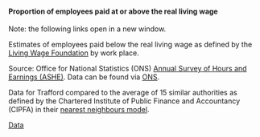 #### Proportion of employees paid at or above the real living wage

Note: the following links open in a new window.

Estimates of employees paid below the real living wage as defined by the <a href="https://www.livingwage.org.uk/what-real-living-wage" target="_blank">Living Wage Foundation</a> by work place.

Source: Office for National Statistics (ONS) <a href="https://www.ons.gov.uk/surveys/informationforbusinesses/businesssurveys/annualsurveyofhoursandearningsashe" target="_blank">Annual Survey of Hours and Earnings (ASHE)</a>. Data can be found via <a href="https://www.ons.gov.uk/employmentandlabourmarket/peopleinwork/earningsandworkinghours/datasets/numberandproportionofemployeejobswithhourlypaybelowthelivingwage" target="_blank">ONS</a>.

Data for Trafford compared to the average of 15 similar authorities as defined by the Chartered Institute of Public Finance and Accountancy (CIPFA) in their <a href='https://www.cipfa.org/services/cipfastats/nearest-neighbour-model' target='_blank'>nearest neighbours model</a>.

<a href="https://www.trafforddatalab.io/trafford_themes/data/poverty/real_living_wage.csv" aria-label="Download the data" class="downloadButton" target="_blank" download>Data <span class="fas fa-download"></span></a>
